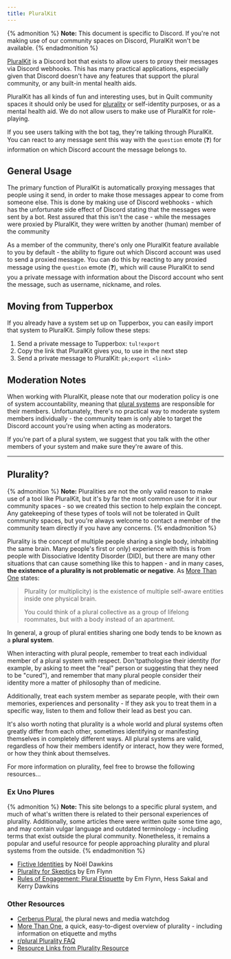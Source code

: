 ```yaml
---
title: PluralKit
---
```


{% admonition %}
**Note:** This document is specific to Discord. If you're not making use of our community spaces on Discord, PluralKit
won't be available.
{% endadmonition %}

[PluralKit](https://pluralkit.me) is a Discord bot that exists to allow users to proxy their messages via Discord webhooks. This has many practical applications, especially given that Discord doesn't have any features that support the plural community, or any built-in mental health aids.

PluralKit has all kinds of fun and interesting uses, but in Quilt community spaces it should only be used for [plurality](#plurality) or self-identity purposes, or as a mental health aid. We do not allow users to make use of PluralKit for role-playing.

If you see users talking with the bot tag, they're talking through PluralKit. You can react to any message sent this way with the `question` emote (❓) for information on which Discord account the message belongs to.

## General Usage

The primary function of PluralKit is automatically proxying messages that people using it send, in order to make those messages appear to come from someone else. This is done by making use of Discord webhooks - which has the unfortunate side effect of Discord stating that the messages were sent by a bot. Rest assured that this isn't the case - while the messages were proxied by PluralKit, they were written by another (human) member of the community

As a member of the community, there's only one PluralKit feature available to you by default - the ability to figure out which Discord account was used to send a proxied message. You can do this by reacting to any proxied message using the `question` emote (❓), which will cause PluralKit to send you a private message with information about the Discord account who sent the message, such as username, nickname, and roles.

## Moving from Tupperbox

If you already have a system set up on Tupperbox, you can easily import that system to PluralKit. Simply follow these
steps:

1. Send a private message to Tupperbox: `tul!export`
2. Copy the link that PluralKit gives you, to use in the next step
3. Send a private message to PluralKit: `pk;export <link>`

## Moderation Notes

When working with PluralKit, please note that our moderation policy is one of system accountability, meaning that [plural systems](#plurality) are responsible for their members. Unfortunately, there's no practical way to moderate system members individually - the community team is only able to target the Discord account you're using when acting
as moderators.

If you're part of a plural system, we suggest that you talk with the other members of your system and make sure they're
aware of this.

---

## Plurality?

{% admonition %}
**Note:** Pluralities are not the only valid reason to make use of a tool like PluralKit, but it's by far the most common use for it in our community spaces - so we created this section to help explain the concept. Any gatekeeping of these types of tools will not be tolerated in Quilt community spaces, but you're always welcome to contact a member of the community team directly if you have any concerns.
{% endadmonition %}

Plurality is the concept of multiple people sharing a single body, inhabiting the same brain. Many people's first or only) experience with this is from people with Dissociative Identity Disorder (DID), but there are many other situations that can cause something like this to happen - and in many cases, **the existence of a plurality is not problematic or negative**. As [More Than One](https://morethanone.info/) states:

> Plurality (or multiplicity) is the existence of multiple self-aware entities inside one physical brain.
> 
> You could think of a plural collective as a group of lifelong roommates, but with a body instead of an apartment.

In general, a group of plural entities sharing one body tends to be known as a **plural system**.

When interacting with plural people, remember to treat each individual member of a plural system with respect. Don'tpathologise their identity (for example, by asking to meet the "real" person or suggesting that they need to be "cured"), and remember that many plural people consider their identity more a matter of philosophy than of medicine. 

Additionally, treat each system member as separate people, with their own memories, experiences and personality - If they ask you to treat them in a specific way, listen to them and follow their lead as best you can.

It's also worth noting that plurality is a whole world and plural systems often greatly differ from each other, sometimes identifying or manifesting themselves in completely different ways. All plural systems are valid, regardless of how their members identify or interact, how they were formed, or how they think about themselves.

For more information on plurality, feel free to browse the following resources...

### Ex Uno Plures

{% admonition %}
**Note:** This site belongs to a specific plural system, and much of what's written there is related to their personal experiences of plurality. Additionally, some articles there were written quite some time ago, and may contain vulgar language and outdated terminology - including terms that exist outside the plural community. Nonetheless, it remains a popular and useful resource for people approaching plurality and plural systems from the outside.
{% endadmonition %}

* [Fictive Identities](https://www.exunoplures.org/main/fictive-identities/) by Noël Dawkins
* [Plurality for Skeptics](https://www.exunoplures.org/main/articles/skeptics/) by Em Flynn
* [Rules of Engagement: Plural Etiquette](https://www.exunoplures.org/main/articles/rules/) by Em Flynn, Hess Sakal 
  and Kerry Dawkins
  
### Other Resources

* [Cerberus Plural](https://cerberusplural.com/), the plural news and media watchdog
* [More Than One](https://morethanone.info/), a quick, easy-to-digest overview of plurality - including information on etiquette and myths
* [r/plural Plurality FAQ](https://www.reddit.com/r/plural/wiki/faqs)
* [Resource Links from Plurality Resource](https://pluralityresource.org/affiliates/)
